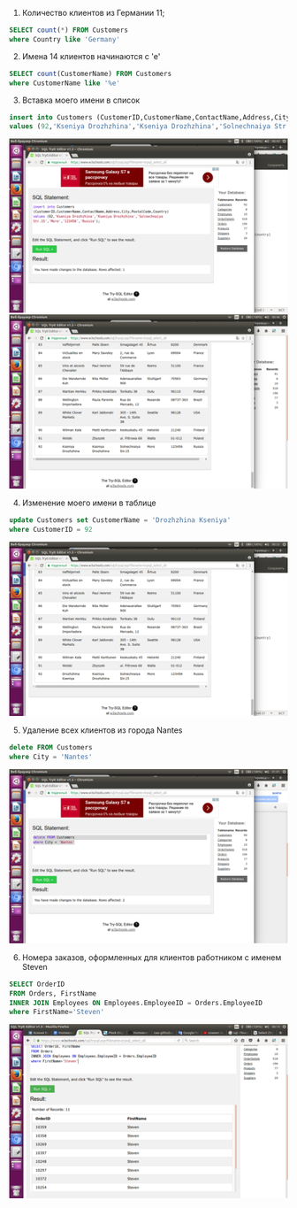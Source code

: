 
1. Количество клиентов из Германии 11;

```sql
SELECT count(*) FROM Customers
where Country like 'Germany'
```
2. Имена 14 клиентов начинаются с 'e'

```sql
SELECT count(CustomerName) FROM Customers
where CustomerName like '%e'
```

3. Вставка моего имени в список

```sql
insert into Customers (CustomerID,CustomerName,ContactName,Address,City,PostalCode,Country)
values (92,'Kseniya Drozhzhina','Kseniya Drozhzhina','Solnechnaiya Str.15','More','123456','Russia')
```
![image 1](3_insert.png)
![image 2](3_insert1.png)

4. Изменение моего имени в таблице

```sql
update Customers set CustomerName = 'Drozhzhina Kseniya'
where CustomerID = 92
```
![image 3](4_rename.png)

5. Удаление всех клиентов из города Nantes

```sql
delete FROM Customers 
where City = 'Nantes'
```
![image 4](5_Nantes.png)

6. Номера заказов, оформленных для клиентов работником с именем Steven

```sql
SELECT OrderID
FROM Orders, FirstName
INNER JOIN Employees ON Employees.EmployeeID = Orders.EmployeeID
where FirstName='Steven'
```
![image 5](6_Orders_Steven.png)

